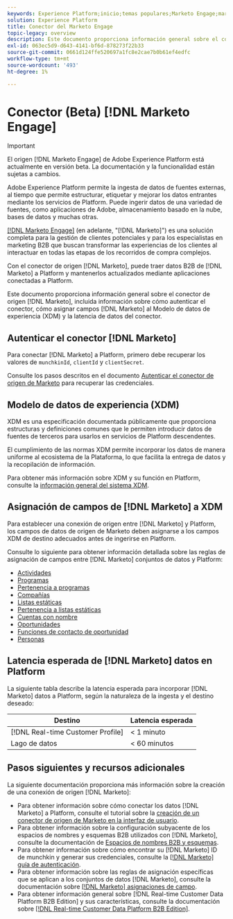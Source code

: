 ```yaml
---
keywords: Experience Platform;inicio;temas populares;Marketo Engage;marketing para interactuar;marketing
solution: Experience Platform
title: Conector del Marketo Engage
topic-legacy: overview
description: Este documento proporciona información general sobre el conector de origen del Marketo Engage, incluida información sobre su autenticación, asignación y latencia de datos.
exl-id: 063ec5d9-d643-4141-bf6d-878273f22b33
source-git-commit: 0661d124ffe520697a1fc8e2cae7b0b61ef4edfc
workflow-type: tm+mt
source-wordcount: '493'
ht-degree: 1%

---
```


# Conector (Beta) [!DNL Marketo Engage]

>[!IMPORTANT]
>
>El origen [!DNL Marketo Engage] de Adobe Experience Platform está actualmente en versión beta. La documentación y la funcionalidad están sujetas a cambios.

Adobe Experience Platform permite la ingesta de datos de fuentes externas, al tiempo que permite estructurar, etiquetar y mejorar los datos entrantes mediante los servicios de Platform. Puede ingerir datos de una variedad de fuentes, como aplicaciones de Adobe, almacenamiento basado en la nube, bases de datos y muchas otras.

[[!DNL Marketo Engage]](https://www.marketo.com/software/) (en adelante, &quot;[!DNL Marketo]&quot;) es una solución completa para la gestión de clientes potenciales y para los especialistas en marketing B2B que buscan transformar las experiencias de los clientes al interactuar en todas las etapas de los recorridos de compra complejos.

Con el conector de origen [!DNL Marketo], puede traer datos B2B de [!DNL Marketo] a Platform y mantenerlos actualizados mediante aplicaciones conectadas a Platform.

Este documento proporciona información general sobre el conector de origen [!DNL Marketo], incluida información sobre cómo autenticar el conector, cómo asignar campos [!DNL Marketo] al Modelo de datos de experiencia (XDM) y la latencia de datos del conector.

## Autenticar el conector [!DNL Marketo]

Para conectar [!DNL Marketo] a Platform, primero debe recuperar los valores de `munchkinId`, `clientId` y `clientSecret`.

Consulte los pasos descritos en el documento [Autenticar el conector de origen de Marketo](./marketo-auth.md) para recuperar las credenciales.

## Modelo de datos de experiencia (XDM)

XDM es una especificación documentada públicamente que proporciona estructuras y definiciones comunes que le permiten introducir datos de fuentes de terceros para usarlos en servicios de Platform descendentes.

El cumplimiento de las normas XDM permite incorporar los datos de manera uniforme al ecosistema de la Plataforma, lo que facilita la entrega de datos y la recopilación de información.

Para obtener más información sobre XDM y su función en Platform, consulte la [información general del sistema XDM](../../../../xdm/home.md).

## Asignación de campos de [!DNL Marketo] a XDM

Para establecer una conexión de origen entre [!DNL Marketo] y Platform, los campos de datos de origen de Marketo deben asignarse a los campos XDM de destino adecuados antes de ingerirse en Platform.

Consulte lo siguiente para obtener información detallada sobre las reglas de asignación de campos entre [!DNL Marketo] conjuntos de datos y Platform:

* [Actividades](../mapping/marketo.md#activities)
* [Programas](../mapping/marketo.md#programs)
* [Pertenencia a programas](../mapping/marketo.md#program-memberships)
* [Compañías](../mapping/marketo.md#companies)
* [Listas estáticas](../mapping/marketo.md#static-lists)
* [Pertenencia a listas estáticas](../mapping/marketo.md#static-list-memberships)
* [Cuentas con nombre](../mapping/marketo.md#named-accounts)
* [Oportunidades](../mapping/marketo.md#opportunities)
* [Funciones de contacto de oportunidad](../mapping/marketo.md#opportunity-contact-roles)
* [Personas](../mapping/marketo.md#persons)

## Latencia esperada de [!DNL Marketo] datos en Platform

La siguiente tabla describe la latencia esperada para incorporar [!DNL Marketo] datos a Platform, según la naturaleza de la ingesta y el destino deseado:

| Destino | Latencia esperada |
| ----------- | ---------------- |
| [!DNL Real-time Customer Profile] | &lt; 1 minuto |
| Lago de datos | &lt; 60 minutos |

## Pasos siguientes y recursos adicionales

La siguiente documentación proporciona más información sobre la creación de una conexión de origen [!DNL Marketo]:

* Para obtener información sobre cómo conectar los datos [!DNL Marketo] a Platform, consulte el tutorial sobre la [creación de un conector de origen de Marketo en la interfaz de usuario](../../../tutorials/ui/create/adobe-applications/marketo.md).
* Para obtener información sobre la configuración subyacente de los espacios de nombres y esquemas B2B utilizados con [!DNL Marketo], consulte la documentación de [Espacios de nombres B2B y esquemas](./marketo-namespaces.md).
* Para obtener información sobre cómo encontrar su [!DNL Marketo] ID de munchkin y generar sus credenciales, consulte la [[!DNL Marketo] guía de autenticación](./marketo-auth.md).
* Para obtener información sobre las reglas de asignación específicas que se aplican a los conjuntos de datos [!DNL Marketo], consulte la documentación sobre [[!DNL Marketo] asignaciones de campo](../mapping/marketo.md).
* Para obtener información general sobre [!DNL Real-time Customer Data Platform B2B Edition] y sus características, consulte la documentación sobre [[!DNL Real-time Customer Data Platform B2B Edition]](../../../../rtcdp/b2b-overview.md).
